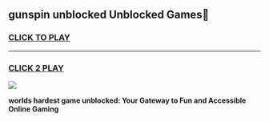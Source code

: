 
## gunspin unblocked Unblocked Games👋
<h3>
<a href="https://premium.freeplayer.one?title=gunspin_unblocked&ref=16F">CLICK TO PLAY</a></h3>
<hr>

<h3>
<a href="https://premium.freeplayer.one?title=gunspin_unblocked&ref=16F">CLICK 2 PLAY</a>
  
</h3>

<a href="https://premium.freeplayer.one?title=gunspin_unblocked&ref=16F/"><img src="https://clearcache.store/games.png"></a>


**worlds hardest game unblocked: Your Gateway to Fun and Accessible Online Gaming**
